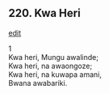 ## 220. Kwa Heri
[edit](https://docs.google.com/document/d/1RoTlfX59pSeIObDe34D6t2ZjAxmlNrNC/edit?mode=html)



1\
Kwa heri, Mungu awalinde;\
Kwa heri, na awaongoze;\
Kwa heri, na kuwapa amani,\
Bwana awabariki.
